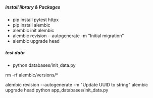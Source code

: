 ##### install library & Packages

- pip install pytest httpx
- pip install alembic
- alembic init alembic
- alembic revision --autogenerate -m "Initial migration"
- alembic upgrade head

##### test data

- python databases/init_data.py


rm -rf alembic/versions/*

alembic revision --autogenerate -m "Update UUID to string"
alembic upgrade head
python app_databases/init_data.py
